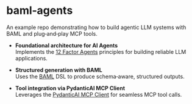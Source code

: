 # baml‑agents

An example repo demonstrating how to build agentic LLM systems with BAML and plug‑and‑play MCP tools.

- **Foundational architecture for AI Agents**  
  Implements the [12 Factor Agents](https://github.com/humanlayer/12-factor-agents) principles for building reliable LLM applications.

- **Structured generation with BAML**  
  Uses the [BAML](https://www.boundaryml.com/) DSL to produce schema‑aware, structured outputs.

- **Tool integration via PydanticAI MCP Client**  
  Leverages the [PydanticAI MCP Client](https://ai.pydantic.dev/mcp/client/) for seamless MCP tool calls.
